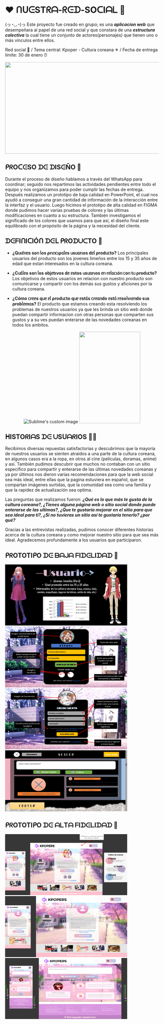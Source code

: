 # ❤ ᑎᑌᕮSTᖇᗩ-ᖇᕮᗪ-SOᑕIᗩᒪ 💙
(っ◔◡◔)っ Este proyecto fue creado en grupo; es una ___aplicacion web___ que desempeñara al papel de una red social y que constara de una ___estructura colectiva___ la cual tiene un conjunto de actores(personajes) que tienen uno o más vínculos entre ellos. 

Red social 🤗 / Tema central: Kpoper - Cultura coreana ✈ / Fecha de entrega limite: 30 de enero ⏰

<img src="https://pa1.narvii.com/6566/1d7a4d554583f6af46702cfefbfee2657e0a0a3a_hq.gif" width="550" height="300">

## __ᑭᖇOᑕᕮSO ᗪᕮ ᗪISᕮÑO__ 🎨
Durante el proceso de diseño hablamos a través del WhatsApp para coordinar; seguido nos repartimos las actividades pendientes entre todo el equipo y nos organizamos para poder cumplir las fechas de entrega. Después realizamos un prototipo de baja calidad en PowerPoint, el cual nos ayudó a conseguir una gran cantidad de información de la interacción entre la interfaz y el usuario. Luego hicimos el prototipo de alta calidad en FIGMA donde pudimos hacer varias pruebas de colores y las últimas modificaciones en cuanto a su estructura. También investigamos el significado de los colores que usamos para que así, el diseño final este equilibrado con el propósito de la página y la necesidad del cliente.

## __ᗪᕮᖴIᑎIᑕIÓᑎ ᗪᕮᒪ ᑭᖇOᗪᑌᑕTO__ 🎯

- **¿Qᥙιᥱ́ᥒᥱs soᥒ ᥣos ρrιᥒᥴιρᥲᥣᥱs ᥙsᥙᥲrιos dᥱᥣ ρrodᥙᥴto?** Los principales usuarios del producto son los jovenes limeños entre los 15 y 35 años de edad que estan interesados en la cultura coreana.

- **¿Cᥙᥲ́ᥣᥱs soᥒ ᥣos objᥱtιvos dᥱ ᥱstos ᥙsᥙᥲrιos ᥱᥒ rᥱᥣᥲᥴιóᥒ ᥴoᥒ tᥙ ρrodᥙᥴto?** Los objetivos de estos usuarios en relacion con nuestro producto son comunicarse y compartir con los demás sus gustos y aficiones por la cultura coreana.

- **¿Cómo ᥴrᥱᥱs qᥙᥱ ᥱᥣ ρrodᥙᥴto qᥙᥱ ᥱstᥲ́s ᥴrᥱᥲᥒdo ᥱstᥲ́ rᥱsoᥣvιᥱᥒdo sᥙs ρrobᥣᥱmᥲs?** El producto que estamos creando esta resolviendo los problemas de nuestros usuarios ya que les brinda un sitio web donde puedan compartir informacion con otras personas que comparten sus gustos y a su ves puedan enterarse de las novedades coreanas en todos los ambitos. 

<p align="center" float="left">
  <img src="https://cdn.superaficionados.com/imagenes/2-los-mejores-anime-de-romance-clannad-cke.jpg" alt="Sublime's custom image" width="550" height="300"/>
  <img src="https://acegif.com/wp-content/gif/grc2vs-8.gif" width="200" height="300" /> 
</p>

## __ᕼISTOᖇIᗩS ᗪᕮ ᑌSᑌᗩᖇIOS__ 👩‍💼
Recibimos diversas repuestas satisfactorias y descubrimos que la mayoría de nuestros usuarios se sienten atraídos a una parte de la cultura coreana, en algunos casos era a la ropa, en otros al cine (películas, doramas, anime) y así. También pudimos descubrir que muchos no contaban con un sitio específico para compartir y enterarse de las últimas novedades coreanas y ya por últimos nos dieron varias recomendaciones para que la web social sea más ideal, entre ellas que la pagina estuviera en español, que se compartan imágenes surtidas, que la comunidad sea como una familia y que la rapidez de actualización sea optima.

Las preguntas que realizamos fueron: ***¿Qué es lo que más te gusta de la cultura coreana?, ¿Tienes alguna página web o sitio social donde puede enterarse de las ultimas?, ¿Que te gustaría mejorar en el sitio para que sea ideal para ti?, ¿Si no tuvieras un sitio así te gustaría tenerlo? ¿por qué?***

Gracias a las entrevistas realizadas, pudimos conocer diferentes historias acerca de la cultura coreana y como mejorar nuestro sitio para que sea más ideal. Agradecemos profundamente a los usuarios que participaron. 

## __ᑭᖇOTOTIᑭO ᗪᕮ ᗷᗩᒍᗩ ᖴIᗪᕮᒪIᗪᗩᗪ__ 📁
<p float="left">
  <img src="https://github.com/Alebalt2021/Nuestra-red-social/blob/main/assets/img/Diapositiva2.JPG?raw=true" width="400" height="200" /> 
  <img src="https://github.com/Alebalt2021/Nuestra-red-social/blob/main/assets/img/Diapositiva3.JPG?raw=true" width="400" height="200" /> 
  <img src="https://github.com/Alebalt2021/Nuestra-red-social/blob/main/assets/img/Diapositiva4.JPG?raw=true" width="400" height="200" /> 
  <img src="https://github.com/Alebalt2021/Nuestra-red-social/blob/main/assets/img/Diapositiva5.JPG?raw=true" width="400" height="200" /> 
</p>

## __ᑭᖇOTOTIᑭO ᗪᕮ ᗩᒪTᗩ ᖴIᗪᕮᒪIᗪᗩᗪ__ 🔮
<p float="left">
  <img src="https://github.com/Alebalt2021/Nuestra-red-social/blob/main/assets/img/Nuestra%20red%20social.png?raw=true" width="400" height="200" /> 
  <img src="https://github.com/Alebalt2021/Nuestra-red-social/blob/main/assets/img/Nuestra%20red%20social%20(1).png?raw=true" width="400" height="200" /> 
  <img src="https://github.com/Alebalt2021/Nuestra-red-social/blob/main/assets/img/Nuestra%20red%20social%20(2).png?raw=true" width="400" height="200" />
</p>
